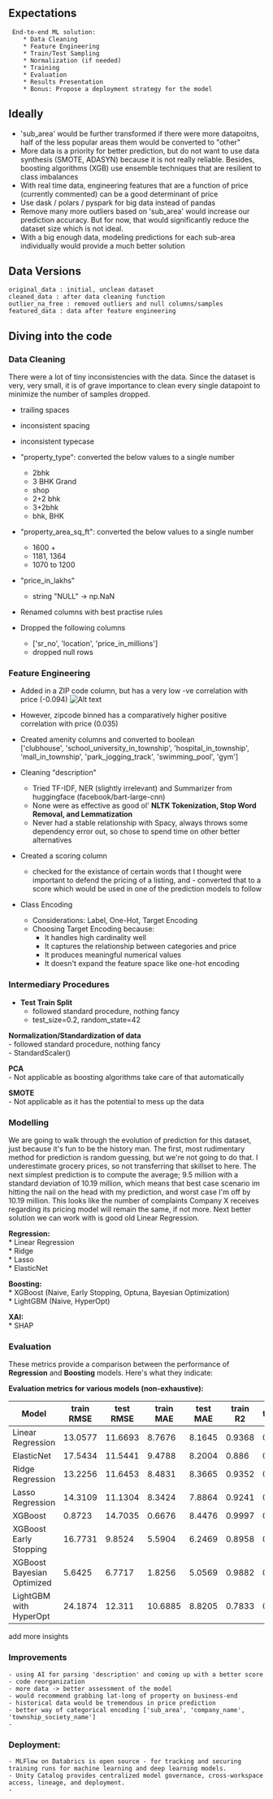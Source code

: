 
## Expectations

     End-to-end ML solution:
        * Data Cleaning
        * Feature Engineering
        * Train/Test Sampling
        * Normalization (if needed)
        * Training
        * Evaluation
        * Results Presentation
        * Bonus: Propose a deployment strategy for the model
        

## Ideally
  - 'sub_area' would be further transformed if there were more datapoitns, half of the less popular areas them would be converted to "other"
  - More data is a priority for better prediction, but do not want to use data synthesis (SMOTE, ADASYN) because it is not really reliable. Besides, boosting algorithms (XGB) use ensemble techniques that are resilient to class imbalances
  - With real time data, engineering features that are a function of price (currently commented) can be a good determinant of price
  - Use dask / polars / pyspark for big data instead of pandas
  - Remove many more outliers based on 'sub_area' would increase our prediction accuracy. But for now, that would significantly reduce the dataset size which is not ideal.
  - With a big enough data, modeling predictions for each sub-area individually would provide a much better solution



## Data Versions
    original_data : initial, unclean dataset
    cleaned_data : after data cleaning function
    outlier_na_free : removed outliers and null columns/samples
    featured_data : data after feature engineering



## Diving into the code
### Data Cleaning

There were a lot of tiny inconsistencies with the data. Since the dataset is very, very small, it is of grave importance to clean every single datapoint to minimize the number of samples dropped. 

  * trailing spaces

  * inconsistent spacing

  * inconsistent typecase

  * "property_type": converted the below values to a single number  
      - 2bhk  
      - 3 BHK Grand  
      - shop  
      - 2+2 bhk  
      - 3+2bhk  
      - bhk, BHK

  * "property_area_sq_ft": converted the below values to a single number  
      - 1600 +  
      - 1181, 1364  
      - 1070 to 1200  

  * "price_in_lakhs"
      - string "NULL" -> np.NaN

  * Renamed columns with best practise rules

  * Dropped the following columns  
      - ['sr_no', 'location', 'price_in_millions']  
      - dropped null rows



### Feature Engineering

  * Added in a ZIP code column, but has a very low -ve correlation with price (-0.094)
      ![Alt text](image.png)

  * However, zipcode binned has a comparatively higher positive correlation with price (0.035)

  * Created amenity columns and converted to boolean  
      ['clubhouse', 'school_university_in_township', 'hospital_in_township', 'mall_in_township', 'park_jogging_track', 'swimming_pool', 'gym']

  * Cleaning "description"
      - Tried TF-IDF, NER (slightly irrelevant) and Summarizer from huggingface (facebook/bart-large-cnn)  
      - None were as effective as good ol' **NLTK Tokenization, Stop Word Removal, and Lemmatization**  
      - Never had a stable relationship with Spacy, always throws some dependency error out, so chose to spend time on other better alternatives

  * Created a scoring column
      - checked for the existance of certain words that I thought were important to defend the pricing of a listing, and - converted that to a score which would be used in one of the prediction models to follow

  * Class Encoding
      - Considerations: Label, One-Hot, Target Encoding
      - Choosing Target Encoding because:
          - It handles high cardinality well
          - It captures the relationship between categories and price
          - It produces meaningful numerical values
          - It doesn't expand the feature space like one-hot encoding

### Intermediary Procedures
  * **Test Train Split**  
      - followed standard procedure, nothing fancy  
      - test_size=0.2, random_state=42  
  
  **Normalization/Standardization of data**  
      - followed standard procedure, nothing fancy  
      - StandardScaler()  

  **PCA**  
      - Not applicable as boosting algorithms take care of that automatically  

  **SMOTE**  
      - Not applicable as it has the potential to mess up the data  




### Modelling

We are going to walk through the evolution of prediction for this dataset, just because it's fun to be the history man. The first, most rudimentary method for prediction is random guessing, but we're not going to do that. I underestimate grocery prices, so not transferring that skillset to here. The next simplest prediction is to compute the average; 9.5 million with a standard deviation of 10.19 million, which means that best case scenario im hitting the nail on the head with my prediction, and worst case I'm off by 10.19 million. This looks like the number of complaints Company X receives regarding its pricing model will remain the same, if not more. Next better solution we can work with is good old Linear Regression.

  **Regression:**  
      * Linear Regression  
      * Ridge  
      * Lasso  
      * ElasticNet  

  **Boosting:**  
      * XGBoost (Naive, Early Stopping, Optuna, Bayesian Optimization)  
      * LightGBM (Naive, HyperOpt)  

  **XAI:**  
      * SHAP  




### Evaluation

These metrics provide a comparison between the performance of **Regression** and **Boosting** models. Here's what they indicate:

**Evaluation metrics for various models (non-exhaustive):**

Model | train RMSE | test RMSE | train MAE | test MAE | train R2 | test R2
--- | --- | --- | --- |--- |--- |---
Linear Regression | 13.0577 | 11.6693 | 8.7676 | 8.1645 | 0.9368 | 0.9284
ElasticNet | 17.5434 | 11.5441 | 9.4788 | 8.2004 | 0.886 | 0.93
Ridge Regression | 13.2256 | 11.6453 | 8.4831 | 8.3665 | 0.9352 | 0.9287
Lasso Regression | 14.3109 | 11.1304 | 8.3424 | 7.8864 | 0.9241 | 0.9349
XGBoost | 0.8723 | 14.7035 | 0.6676 | 8.4476 | 0.9997 | 0.8864
XGBoost Early Stopping | 16.7731 | 9.8524 | 5.5904 | 6.2469 | 0.8958 | 0.949
XGBoost Bayesian Optimized | 5.6425 | 6.7717 | 1.8256 | 5.0569 | 0.9882 | 0.9759
LightGBM with HyperOpt | 24.1874 | 12.311 | 10.6885 | 8.8205 | 0.7833 | 0.9204

add more insights


### Improvements

    - using AI for parsing 'description' and coming up with a better score
    - code reorganization
    - more data -> better assessment of the model
    - would recommend grabbing lat-long of property on business-end
    - historical data would be tremendous in price prediction
    - better way of categorical encoding ['sub_area', 'company_name', 'township_society_name']
    - 



### Deployment:
    - MLFlow on Databrics is open source - for tracking and securing training runs for machine learning and deep learning models.  
    - Unity Catalog provides centralized model governance, cross-workspace access, lineage, and deployment.
    - 
